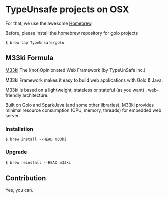 # TypeUnsafe projects on OSX

For that, we use the awesome [Homebrew](http://mxcl.github.com/homebrew/index.html).

Before, please install the homebrew repository for golo projects
```shell
$ brew tap TypeUnsafe/golo
```

## M33ki Formula

[M33ki](https://github.com/TypeUnsafe/m33ki) The !(not)Opinionated Web Framework (by TypeUnSafe inc.)

M33ki Framework makes it easy to build web applications with Golo & Java.

M33ki is based on a lightweight, stateless or stateful (as you want) , web-friendly architecture.

Built on Golo and SparkJava (and some other libraries), M33ki provides minimal resource consumption (CPU, memory, threads) for embedded web server.

### Installation
```shell
$ brew install --HEAD m33ki
```

### Upgrade
```shell
$ brew reinstall --HEAD m33ki
```

## Contribution

Yes, you can.

